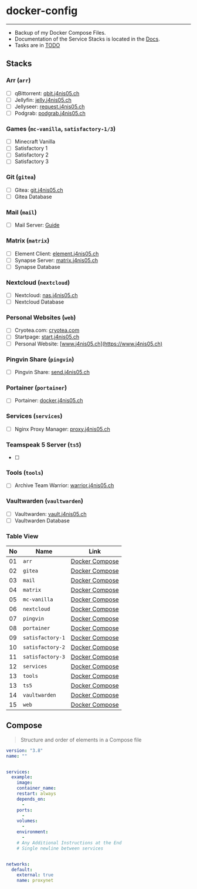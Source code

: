 # docker-config
---
* Backup of my Docker Compose Files.
* Documentation of the Service Stacks is located in the [Docs](docs/README.md).
* Tasks are in [TODO](TODO.md)


## Stacks
### Arr (`arr`)
* [ ] qBittorrent:          [qbit.j4nis05.ch](https://qbit.j4nis05.ch)
* [ ] Jellyfin:             [jelly.j4nis05.ch](https://jelly.j4nis05.ch)
* [ ] Jellyseer:            [request.j4nis05.ch](https://request.j4nis05.ch)
* [ ] Podgrab:              [podgrab.j4nis05.ch](https://podgrab.j4nis05.ch)

### Games (`mc-vanilla`, `satisfactory-1/3`)
* [ ] Minecraft Vanilla
* [ ] Satisfactory 1
* [ ] Satisfactory 2
* [ ] Satisfactory 3

### Git (`gitea`)
* [ ] Gitea:                [git.j4nis05.ch](https://git.j4nis05.ch)
* [ ] Gitea Database

### Mail (`mail`)
* [ ] Mail Server:          [Guide](https://www.libe.net/docker-mailserver)

### Matrix (`matrix`)
* [ ] Element Client:       [element.j4nis05.ch](https://element.j4nis05.ch)
* [ ] Synapse Server:       [matrix.j4nis05.ch](https://matrix.j4nis05.ch)
* [ ] Synapse Database

### Nextcloud (`nextcloud`)
* [ ] Nextcloud:            [nas.j4nis05.ch](https://nas.j4nis05.ch)
* [ ] Nextcloud Database

### Personal Websites (`web`)
* [ ] Cryotea.com:          [cryotea.com](http://cryotea.com)
* [ ] Startpage:            [start.j4nis05.ch](https://start.j4nis05.ch)
* [ ] Personal Website:     [www.j4nis05.ch](https://www.j4nis05.ch)

### Pingvin Share (`pingvin`)
* [ ] Pingvin Share:        [send.j4nis05.ch](https://send.j4nis05.ch)

### Portainer (`portainer`)
* [ ] Portainer:            [docker.j4nis05.ch](https://docker.j4nis05.ch)

### Services (`services`)
* [ ] Nginx Proxy Manager:  [proxy.j4nis05.ch](https://proxy.j4nis05.ch)

### Teamspeak 5 Server (`ts5`)
* [ ] 

### Tools (`tools`)
* [ ] Archive Team Warrior: [warrior.j4nis05.ch](https://warrior.j4nis05.ch)

### Vaultwarden (`vaultwarden`)
* [ ] Vaultwarden:          [vault.j4nis05.ch](https://vault.j4nis05.ch)
* [ ] Vaultwarden Database

### Table View
| No | Name             | Link                                                       |
| -- | ---------------- | ---------------------------------------------------------- |
| 01 | `arr`            | [Docker Compose](stacks/arr/docker-compose.yml)            |
| 02 | `gitea`          | [Docker Compose](stacks/gitea/docker-compose.yml)          |
| 03 | `mail`           | [Docker Compose](stacks/mail/docker-compose.yml)           |
| 04 | `matrix`         | [Docker Compose](stacks/matrix/docker-compose.yml)         |
| 05 | `mc-vanilla`     | [Docker Compose](stacks/mc-vanilla/docker-compose.yml)     |
| 06 | `nextcloud`      | [Docker Compose](stacks/nextcloud/docker-compose.yml)      |
| 07 | `pingvin`        | [Docker Compose](stacks/pingvin/docker-compose.yml)        |
| 08 | `portainer`      | [Docker Compose](stacks/portainer/docker-compose.yml)      |
| 09 | `satisfactory-1` | [Docker Compose](stacks/satisfactory-1/docker-compose.yml) |
| 10 | `satisfactory-2` | [Docker Compose](stacks/satisfactory-2/docker-compose.yml) |
| 11 | `satisfactory-3` | [Docker Compose](stacks/satisfactory-3/docker-compose.yml) |
| 12 | `services`       | [Docker Compose](stacks/services/docker-compose.yml)       |
| 13 | `tools`          | [Docker Compose](stacks/tools/docker-compose.yml)          |
| 13 | `ts5`            | [Docker Compose](stacks/ts5/docker-compose.yml)            |
| 14 | `vaultwarden`    | [Docker Compose](stacks/vaultwarden/docker-compose.yml)    |
| 15 | `web`            | [Docker Compose](stacks/web/docker-compose.yml)            |


## Compose
> Structure and order of elements in a Compose file

```yaml
version: "3.8"
name: ""


services:
  example:
    image: 
    container_name: 
    restart: always
    depends_on:
      - 
    ports:
      - 
    volumes:
      - 
    environment:
      - 
    # Any Additional Instructions at the End
    # Single newline between services


networks:
  default:
    external: true
    name: proxynet

```
